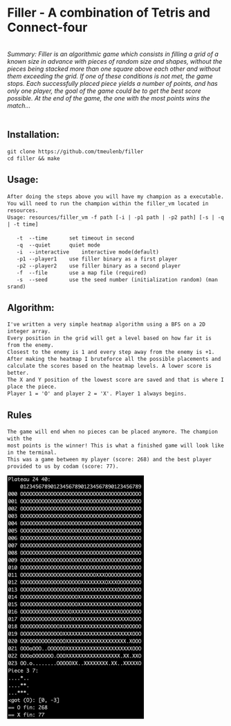 # Filler - A combination of Tetris and Connect-four

</br>
<em>Summary:
Filler is an algorithmic game which consists in filling a grid of a known size in advance
with pieces of random size and shapes, without the pieces being stacked more than one
square above each other and without them exceeding the grid. If one of these conditions
is not met, the game stops.
Each successfully placed piece yields a number of points, and has only one player, the
goal of the game could be to get the best score possible. At the
end of the game, the one with the most points wins the match...</em>
</br>
</br>

## Installation:

```
git clone https://github.com/tmeulenb/filler
cd filler && make
```

## Usage:
```
After doing the steps above you will have my champion as a executable. 
You will need to run the champion within the filler_vm located in resources.
Usage: resources/filler_vm -f path [-i | -p1 path | -p2 path] [-s | -q | -t time]

   -t  --time		set timeout in second
   -q  --quiet		quiet mode
   -i  --interactive	interactive mode(default)
   -p1 --player1	use filler binary as a first player
   -p2 --player2	use filler binary as a second player
   -f  --file		use a map file (required)
   -s  --seed		use the seed number (initialization random) (man srand)
```

## Algorithm:
```
I've written a very simple heatmap algorithm using a BFS on a 2D integer array. 
Every position in the grid will get a level based on how far it is from the enemy.
Closest to the enemy is 1 and every step away from the enemy is +1. 
After making the heatmap I bruteforce all the possible placements and 
calculate the scores based on the heatmap levels. A lower score is better. 
The X and Y position of the lowest score are saved and that is where I place the piece.
Player 1 = 'O' and player 2 = 'X'. Player 1 always begins.

```

## Rules
```
The game will end when no pieces can be placed anymore. The champion with the 
most points is the winner! This is what a finished game will look like in the terminal.
This was a game between my player (score: 268) and the best player provided to us by codam (score: 77).
```
![Finished Game.](srcs/filler.png)
</br>
</br>

